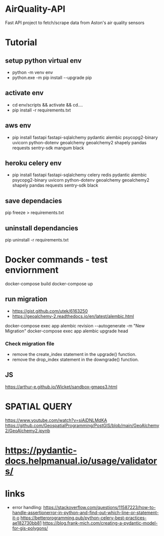 # AirQuality-API
Fast API project to fetch/scrape data from Aston's air quality sensors

# Tutorial


## setup python virtual env
-   python -m venv env
-   python.exe -m pip install --upgrade pip

## activate env
-   cd env/scripts && activate && cd..\..
-   pip install -r requirements.txt

## aws env
-   pip install fastapi fastapi-sqlalchemy pydantic alembic psycopg2-binary uvicorn python-dotenv geoalchemy geoalchemy2 shapely pandas requests sentry-sdk mangum black 

## heroku celery env
-   pip install fastapi fastapi-sqlalchemy celery redis pydantic alembic psycopg2-binary uvicorn python-dotenv geoalchemy geoalchemy2 shapely pandas requests sentry-sdk black 



## save dependacies
pip freeze > requirements.txt

## uninstall dependancies
pip uninstall -r requirements.txt 

# Docker commands - test enviornment
docker-compose build
docker-compose up

## run migration
- https://gist.github.com/utek/6163250
- https://geoalchemy-2.readthedocs.io/en/latest/alembic.html

docker-compose exec app alembic revision --autogenerate -m "New Migration"
docker-compose exec app alembic upgrade head

### Check migration file
- remove the create_index statement in the upgrade() function.
- remove the drop_index statement in the downgrade() function.


## JS
https://arthur-e.github.io/Wicket/sandbox-gmaps3.html


# SPATIAL QUERY 
https://www.youtube.com/watch?v=siAjDNLMdKA
https://github.com/GeospatialProgramming/PostGIS/blob/main/GeoAlchemy2/GeoAlchemy2.ipynb

# https://pydantic-docs.helpmanual.io/usage/validators/
# links
- error handling: https://stackoverflow.com/questions/11587223/how-to-handle-assertionerror-in-python-and-find-out-which-line-or-statement-it-o
https://betterprogramming.pub/python-celery-best-practices-ae182730bb81
https://blog.frank-mich.com/creating-a-pydantic-model-for-gis-polygons/

